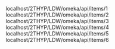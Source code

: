 localhost/2THYP/LDW/omeka/api/items/1
localhost/2THYP/LDW/omeka/api/items/2
localhost/2THYP/LDW/omeka/api/items/3
localhost/2THYP/LDW/omeka/api/items/4
localhost/2THYP/LDW/omeka/api/items/5
localhost/2THYP/LDW/omeka/api/items/6
